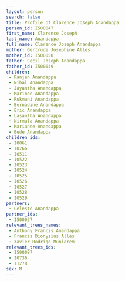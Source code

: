 ```yaml
---
layout: person
search: false
title: Profile of Clarence Joseph Anandappa
person_id: I500047
first_name: Clarence Joseph
last_name: Anandappa
full_name: Clarence Joseph Anandappa
mother: Gertrude Josephine Alles
mother_id: I500050
father: Cecil Joseph Anandappa
father_id: I500049
children:
 - Ranjan Anandappa
 - Nihal Anandappa
 - Jayantha Anandappa
 - Marinee Anandappa
 - Rukmani Anandappa
 - Bernadine Anandappa
 - Eric Anandappa
 - Lasantha Anandappa
 - Nirmala Anandappa
 - Marianne Anandappa
 - Bede Anandappa
children_ids:
 - I0061
 - I0266
 - I0511
 - I0522
 - I0523
 - I0524
 - I0525
 - I0526
 - I0527
 - I0528
 - I0529
partners:
 - Celeste Anandappa
partner_ids:
 - I500037
relevant_trees_names:
 - Anthony Francis Anandappa
 - Francis Dionysius Alles
 - Xavier Rodrigo Muniarem
relevant_trees_ids:
 - I500087
 - I0736
 - I1278
sex: M
---
```


